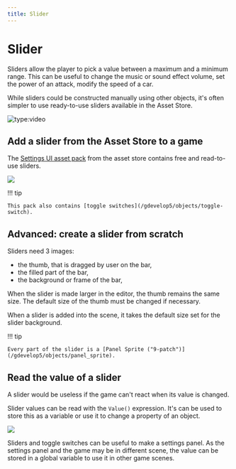 ```yaml
---
title: Slider
---
```

# Slider

Sliders allow the player to pick a value between a maximum and a minimum range. This can be useful to change the music or sound effect volume, set the power of an attack, modify the speed of a car.

While sliders could be constructed manually using other objects, it's often simpler to use ready-to-use sliders available in the Asset Store.

![type:video](https://www.youtube.com/embed/plkHd4uPI4U)

## Add a slider from the Asset Store to a game

The [Settings UI asset pack](https://gdevelop.io/asset-store/free/settings-ui-settings-ui) from the asset store contains free and read-to-use sliders.

[![](/gdevelop5/objects/slider-asset-store.png)](https://gdevelop.io/asset-store/free/settings-ui-settings-ui)

!!! tip

    This pack also contains [toggle switches](/gdevelop5/objects/toggle-switch).

## Advanced: create a slider from scratch

Sliders need 3 images:

- the thumb, that is dragged by user on the bar,
- the filled part of the bar,
- the background or frame of the bar,

When the slider is made larger in the editor, the thumb remains the same size. The default size of the thumb must be changed if necessary.

When a slider is added into the scene, it takes the default size set for the slider background.

!!! tip

    Every part of the slider is a [Panel Sprite ("9-patch")](/gdevelop5/objects/panel_sprite).

## Read the value of a slider

A slider would be useless if the game can't react when its value is changed.

Slider values can be read with the `Value()` expression. It's can be used to store this as a variable or use it to change a property of an object.

![](/gdevelop5/objects/slider-value-expression.png)

Sliders and toggle switches can be useful to make a settings panel. As the settings panel and the game may be in different scene, the value can be stored in a global variable to use it in other game scenes.
